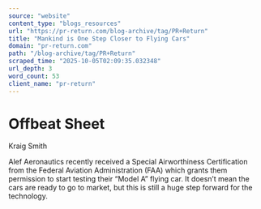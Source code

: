 ```yaml
---
source: "website"
content_type: "blogs_resources"
url: "https://pr-return.com/blog-archive/tag/PR+Return"
title: "Mankind is One Step Closer to Flying Cars"
domain: "pr-return.com"
path: "/blog-archive/tag/PR+Return"
scraped_time: "2025-10-05T02:09:35.032348"
url_depth: 3
word_count: 53
client_name: "pr-return"
---
```


# Offbeat Sheet

Kraig Smith

Alef Aeronautics recently received a Special Airworthiness Certification from the Federal Aviation Administration (FAA) which grants them permission to start testing their “Model A” flying car. It doesn’t mean the cars are ready to go to market, but this is still a huge step forward for the technology.
